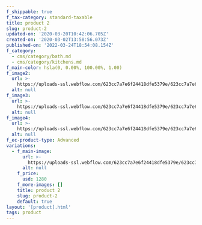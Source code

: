 ```yaml
---
f_shippable: true
f_tax-category: standard-taxable
title: product 2
slug: product-2
updated-on: '2020-03-20T10:42:06.705Z'
created-on: '2020-03-02T13:58:56.073Z'
published-on: '2022-03-24T18:54:08.154Z'
f_category:
  - cms/category/bath.md
  - cms/category/kitchens.md
f_main-color: hsla(0, 0.00%, 100.00%, 1.00)
f_image2:
  url: >-
    https://uploads-ssl.webflow.com/623cc7a7e6f24418dfe5379e/623cc7a7e6f244ade5e538d9_11a.jpg
  alt: null
f_image3:
  url: >-
    https://uploads-ssl.webflow.com/623cc7a7e6f24418dfe5379e/623cc7a7e6f24432c0e538da_11b.jpg
  alt: null
f_image4:
  url: >-
    https://uploads-ssl.webflow.com/623cc7a7e6f24418dfe5379e/623cc7a7e6f2444439e538d4_11c.jpg
  alt: null
f_ec-product-type: Advanced
variations:
  - f_main-image:
      url: >-
        https://uploads-ssl.webflow.com/623cc7a7e6f24418dfe5379e/623cc7a7e6f24428c1e538a8_11.jpg
      alt: null
    f_price:
      usd: 1280
    f_more-images: []
    title: product 2
    slug: product-2
    default: true
layout: '[product].html'
tags: product
---
```



